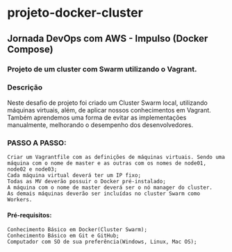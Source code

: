 # projeto-docker-cluster
## Jornada DevOps com AWS - Impulso (Docker Compose)


### Projeto de um cluster com Swarm utilizando o Vagrant.


### Descrição

Neste desafio de projeto foi criado um Cluster Swarm local, utilizando máquinas virtuais, além, de aplicar nossos conhecimentos em Vagrant. Também aprendemos uma forma de evitar as implementações manualmente, melhorando o desempenho dos desenvolvedores.

### PASSO A PASSO:

    Criar um Vagrantfile com as definições de máquinas virtuais. Sendo uma máquina com o nome de master e as outras com os nomes de node01, node02 e node03; 
    Cada máquina virtual deverá ter um IP fixo; 
    Todas as MV deverão possuir o Docker pré-instalado; 
    A máquina com o nome de master deverá ser o nó manager do cluster. 
    As demais máquinas deverão ser incluídas no cluster Swarm como Workers.

#### Pré-requisitos:

    Conhecimento Básico em Docker(Cluster Swarm);
    Conhecimento Básico em Git e GitHub;
    Computador com SO de sua preferência(Windows, Linux, Mac OS);

